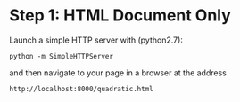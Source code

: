 Step 1: HTML Document Only
==========================

Launch a simple HTTP server with (python2.7):

```
python -m SimpleHTTPServer
```

and then navigate to your page in a browser at the address

```
http://localhost:8000/quadratic.html
```
